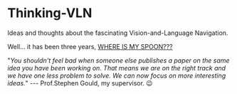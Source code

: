 # Thinking-VLN
Ideas and thoughts about the fascinating Vision-and-Language Navigation.

Well... it has been three years, [WHERE IS MY SPOON???](https://bringmeaspoon.org/)

"*You shouldn't feel bad when someone else publishes a paper on the same idea you have been working on. That means we are on the right track and we have one less problem to solve. We can now focus on more interesting ideas.*" --- Prof.Stephen Gould, my supervisor. :wink:

